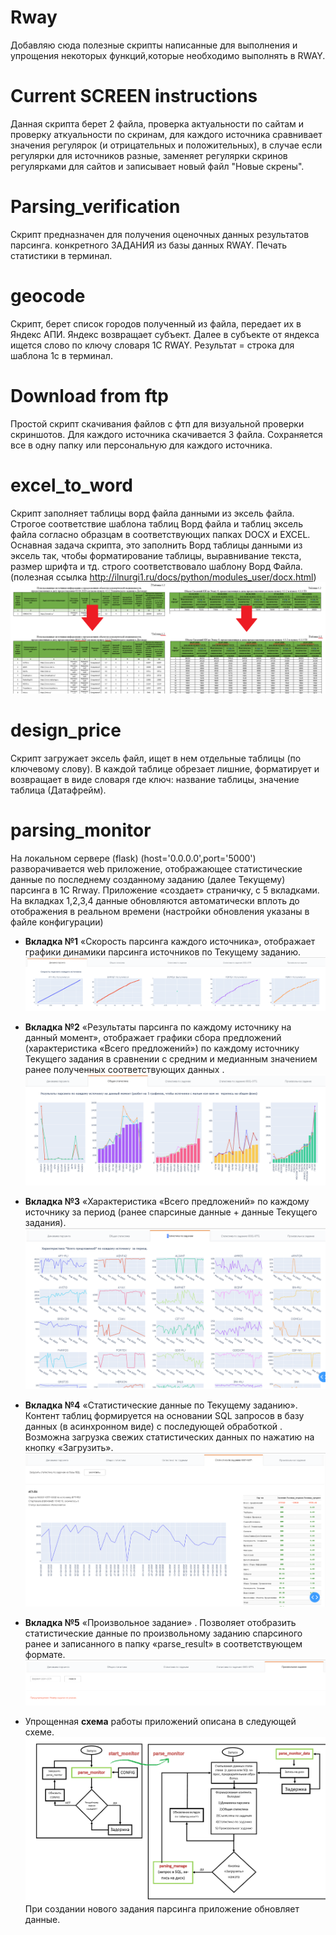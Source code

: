# Rway
Добавляю сюда полезные скрипты написанные для выполнения и упрощения некоторых функций,которые необходимо выполнять в RWAY.

# Current SCREEN instructions
Данная скрипта берет 2 файла, проверка актуальности по сайтам и проверку аткуальности по скринам,
для каждого источника сравнивает  значения регулярок (и отрицательных и положительных), в случае если регулярки
для источников разные,  заменяет регулярки скринов  регулярками для сайтов и записывает новый файл "Новые скрены". 

# Parsing_verification
Скрипт предназначен для  получения оценочных данных результатов парсинга. конкретного ЗАДАНИЯ из базы данных RWAY. Печать статистики в терминал.

# geocode
Скрипт, берет список  городов полученный из файла, передает их в Яндекс АПИ. Яндекс возвращает субъект. Далее в субъекте от яндекса ищется слово  по ключу словаря 1С RWAY. Результат = строка для шаблона 1с в терминал.

# Download from ftp
Простой скрипт скачивания файлов  с фтп для визуальной проверки скриншотов. Для каждого источника скачивается 3 файла. Сохраняется все в одну папку или персональную для каждого источника.

# excel_to_word
Скрипт заполняет таблицы ворд файла данными из эксель файла. Строгое соответствие шаблона таблиц Ворд файла и таблиц эксель файла согласно образцам в соответствующих папках DOCX и EXCEL. Оснавная задача скрипта, это заполнить Ворд таблицы данными из эксель так, чтобы форматирование таблицы, выравнивание текста, размер шрифта и тд. строго соответствовало шаблону Ворд Файла. (полезная ссылка http://ilnurgi1.ru/docs/python/modules_user/docx.html)
![Image alt](https://github.com/FF7FSystem/Rway/blob/master/excel_to_word/excel_to_word_2.png)

# design_price
Скрипт  загружает эксель файл, ищет в нем отдельные таблицы (по ключевому слову). В каждой таблице обрезает лишние, форматирует и возвращает в виде словаря где ключ: название таблицы, значение таблица (Датафрейм). 

# parsing_monitor
На локальном сервере (flask) (host='0.0.0.0',port='5000') разворачивается web приложение, отображающее статистические данные по  последнему созданному заданию (далее Текущему) парсинга в 1С Rrway. Приложение «создает» страничку, с 5 вкладками. На вкладках 1,2,3,4 данные обновляются автоматически вплоть до отображения в реальном времени (настройки обновления указаны в файле конфигурации) 

 * **Вкладка №1**  «Скорость парсинга каждого источника», отображает графики динамики парсинга источников  по Текущему заданию.
![Image alt](https://github.com/FF7FSystem/Rway/blob/master/parsing_monitor/tab_1.png)

 * **Вкладка №2** «Результаты парсинга по каждому источнику на данный момент», отображает графики сбора предложений  (характеристика «Всего предложений») по каждому источнику Текущего задания в сравнении с средним и медианным значением ранее полученных соответствующих данных .
![Image alt](https://github.com/FF7FSystem/Rway/blob/master/parsing_monitor/tab_2.png)

 * **Вкладка №3** «Характеристика «Всего предложений» по каждому источнику за период (ранее спарсиные данные + данные Текущего задания).
![Image alt](https://github.com/FF7FSystem/Rway/blob/master/parsing_monitor/tab_3.png)

 * **Вкладка №4** «Статистические данные по Текущему заданию». Контент таблиц формируется на основании SQL запросов в базу данных (в асинхронном виде) с последующей обработкой . Возможна загрузка свежих статистических данных по нажатию на кнопку «Загрузить». 
![Image alt](https://github.com/FF7FSystem/Rway/blob/master/parsing_monitor/tab_4.png)

 * **Вкладка №5** «Произвольное задание» . Позволяет отобразить статистические данные по произвольному заданию спарсиного ранее и записанного в папку «parse_result» в соответствующем формате.
![Image alt](https://github.com/FF7FSystem/Rway/blob/master/parsing_monitor/tab_5.png)

 * Упрощенная **схема** работы приложений описана в следующей схеме.
![Image alt](https://github.com/FF7FSystem/Rway/blob/master/parsing_monitor/chema.png)
При создании нового задания парсинга приложение обновляет данные.
